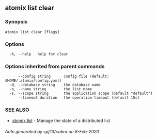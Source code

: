 ## atomix list clear



### Synopsis



```
atomix list clear [flags]
```

### Options

```
  -h, --help   help for clear
```

### Options inherited from parent commands

```
      --config string      config file (default: $HOME/.atomix/config.yaml)
  -d, --database string    the database name
  -n, --name string        the list name
  -s, --scope string       the application scope (default "default")
      --timeout duration   the operation timeout (default 15s)
```

### SEE ALSO

* [atomix list](atomix_list.md)	 - Manage the state of a distributed list

###### Auto generated by spf13/cobra on 8-Feb-2020
